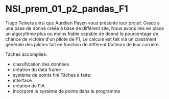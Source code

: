 # NSI_prem_01_p2_pandas_F1
Tiago Teixera ainsi que Aurélien Payen vous présente leur projet:
Grace a une base de donné créée à base de différent site, 
Nous avons mis en place un algorythme plus ou moins fiable capable de donné le pourcentage de chance de victoire d'un pilote de F1,
Le calcule est fait via un classment générale des pilotes fait en fonction de différent facteurs de leur carrière.

Tâches accomplies:
- classification des données
- création du data frame
- système de points fini
Tâches à faire:
- interface
- création de l'IA
- incorporé le système de points dans le programme
